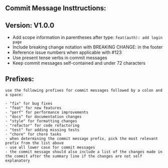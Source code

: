 ## Commit Message Insttructions:

## Version: V1.0.0

- Add scope information in parentheses after type: `feat(auth): add login page`
- Include breaking change notation with BREAKING CHANGE: in the footer
- Reference issue numbers when applicable with #123
- Use present tense verbs in commit messages
- Keep commit messages self-contained and under 72 characters

## Prefixes:

    use the following prefixes for commit messages followed by a colon and a space:

    - "fix" for bug fixes
    - "feat" for new features
    - "perf" for performance improvements
    - "docs" for documentation changes
    - "style" for formatting changes
    - "refactor" for code refactoring
    - "test" for adding missing tests
    - "chore" for chore tasks
    - when determining the commit message prefix, pick the most relevant prefix from the list above
    - use all lower case for commit messages
    - the commit message should also include a list of the changes made in the commit after the summary line if the changes are not self explanatory

